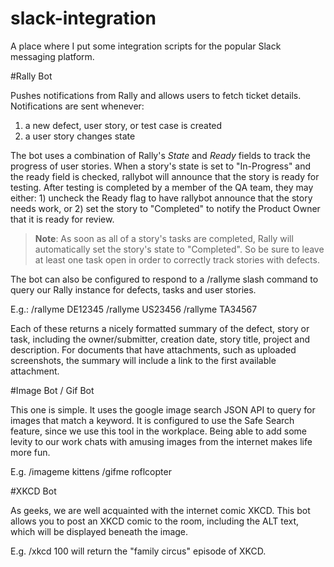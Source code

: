 slack-integration
=================

A place where I put some integration scripts for the popular Slack messaging platform.

#Rally Bot

Pushes notifications from Rally and allows users to fetch ticket details. Notifications are sent whenever:

1. a new defect, user story, or test case is created
2. a user story changes state

The bot uses a combination of Rally's _State_ and _Ready_ fields to track the progress of user stories. When a story's state is set to "In-Progress" and the ready field is checked, rallybot will announce that the story is ready for testing. After testing is completed by a member of the QA team, they may either: 1) uncheck the Ready flag to have rallybot announce that the story needs work, or 2) set the story to "Completed" to notify the Product Owner that it is ready for review.

> **Note**: As soon as all of a story's tasks are completed, Rally will automatically set the story's state to "Completed". So be sure to leave at least one task open in order to correctly track stories with defects.

The bot can also be configured to respond to a /rallyme slash command to query our Rally instance for defects, tasks and user stories. 

E.g.:
/rallyme DE12345
/rallyme US23456
/rallyme TA34567

Each of these returns a nicely formatted summary of the defect, story or task, including the owner/submitter, creation date, story title, project and description. For documents that have attachments, such as uploaded screenshots, the summary will include a link to the first available attachment.

#Image Bot / Gif Bot

This one is simple. It uses the google image search JSON API to query for images that match a keyword. It is configured to use the Safe Search feature, since we use this tool in the workplace. Being able to add some levity to our work chats with amusing images from the internet makes life more fun.

E.g.
/imageme kittens
/gifme roflcopter


#XKCD Bot

As geeks, we are well acquainted with the internet comic XKCD. This bot allows you to post an XKCD comic to the room, including the ALT text, which will be displayed beneath the image.

E.g.
/xkcd 100 will return the "family circus" episode of XKCD.
